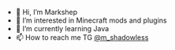- 👋 Hi, I’m Markshep
- 👀 I’m interested in Minecraft mods and plugins
- 🌱 I’m currently learning Java
- 📫 How to reach me TG [@m_shadowless](https://t.me/m_shadowless)
